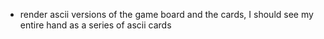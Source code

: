* render ascii versions of the game board and the cards, I should see my entire hand as a series of ascii cards